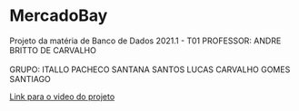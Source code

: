 # MercadoBay

Projeto da matéria de Banco de Dados 2021.1 - T01
PROFESSOR: ANDRE BRITTO DE CARVALHO<br></br>
GRUPO: ITALLO PACHECO SANTANA SANTOS
       LUCAS CARVALHO GOMES SANTIAGO
       
[Link para o video do projeto ](https://youtu.be/a39LSULX0nk)
